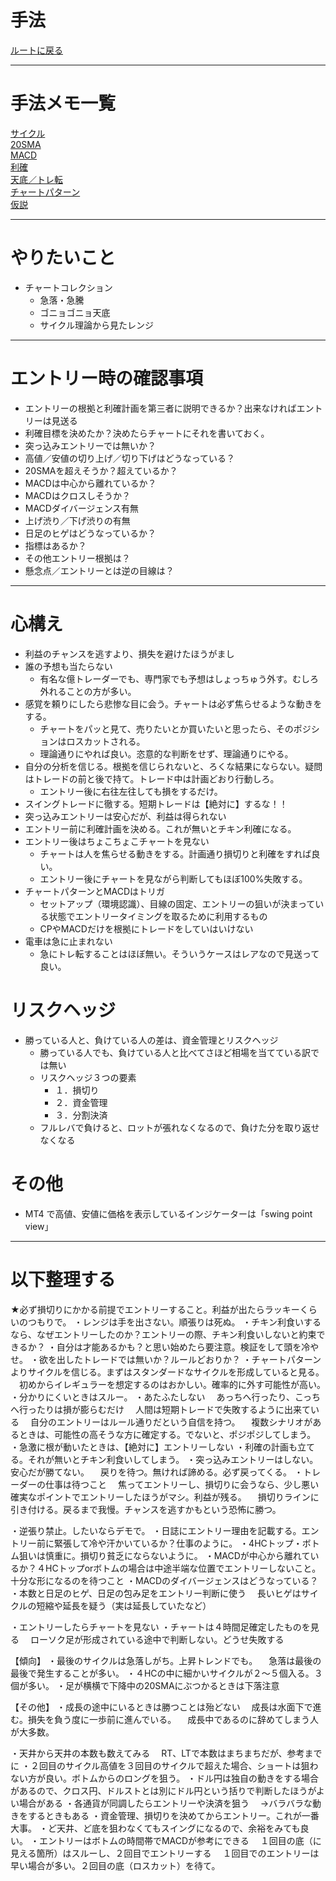 # 手法
[ルートに戻る](../readme.md)  

---
# 手法メモ一覧
[サイクル](サイクル/main.md)  
[20SMA](20SMA/main.md)  
[MACD](MACD/main.md)  
[利確](利確/main.md)  
[天底／トレ転](天底-トレ転/main.md)  
[チャートパターン](チャートパターン/main.md)  
[仮説](仮説/main.md)  

---
# やりたいこと
- チャートコレクション
  - 急落・急騰
  - ゴニョゴニョ天底
  - サイクル理論から見たレンジ

---
# エントリー時の確認事項
- エントリーの根拠と利確計画を第三者に説明できるか？出来なければエントリーは見送る
- 利確目標を決めたか？決めたらチャートにそれを書いておく。
- 突っ込みエントリーでは無いか？
- 高値／安値の切り上げ／切り下げはどうなっている？
- 20SMAを超えそうか？超えているか？
- MACDは中心から離れているか？
- MACDはクロスしそうか？
- MACDダイバージェンス有無
- 上げ渋り／下げ渋りの有無
- 日足のヒゲはどうなっているか？
- 指標はあるか？
- その他エントリー根拠は？
- 懸念点／エントリーとは逆の目線は？

---
# 心構え
- 利益のチャンスを逃すより、損失を避けたほうがまし
- 誰の予想も当たらない
  - 有名な億トレーダーでも、専門家でも予想はしょっちゅう外す。むしろ外れることの方が多い。
- 感覚を頼りにしたら悲惨な目に会う。チャートは必ず焦らせるような動きをする。
  - チャートをパッと見て、売りたいとか買いたいと思ったら、そのポジションはロスカットされる。
  - 理論通りにやれば良い。恣意的な判断をせず、理論通りにやる。
- 自分の分析を信じる。根拠を信じられないと、ろくな結果にならない。疑問はトレードの前と後で持て。トレード中は計画どおり行動しろ。
  - エントリー後に右往左往しても損をするだけ。
- スイングトレードに徹する。短期トレードは【絶対に】するな！！
- 突っ込みエントリーは安心だが、利益は得られない
- エントリー前に利確計画を決める。これが無いとチキン利確になる。
- エントリー後はちょこちょこチャートを見ない
  - チャートは人を焦らせる動きをする。計画通り損切りと利確をすれば良い。
  - エントリー後にチャートを見ながら判断してもほぼ100%失敗する。
- チャートパターンとMACDはトリガ
  - セットアップ（環境認識）、目線の固定、エントリーの狙いが決まっている状態でエントリータイミングを取るために利用するもの
  - CPやMACDだけを根拠にトレードをしていはいけない
- 電車は急に止まれない
  - 急にトレ転することはほぼ無い。そういうケースはレアなので見送って良い。

# リスクヘッジ
- 勝っている人と、負けている人の差は、資金管理とリスクヘッジ
  - 勝っている人でも、負けている人と比べてさほど相場を当てている訳では無い
  - リスクヘッジ３つの要素
    - １．損切り
    - ２．資金管理
    - ３．分割決済
  - フルレバで負けると、ロットが張れなくなるので、負けた分を取り返せなくなる

# その他
- MT4 で高値、安値に価格を表示しているインジケーターは「swing point view」

---
# 以下整理する
★必ず損切りにかかる前提でエントリーすること。利益が出たらラッキーくらいのつもりで。
・レンジは手を出さない。順張りは死ぬ。
・チキン利食いするなら、なぜエントリーしたのか？エントリーの際、チキン利食いしないと約束できるか？
・自分は才能あるかも？と思い始めたら要注意。検証をして頭を冷やせ。
・欲を出したトレードでは無いか？ルールどおりか？
・チャートパターンよりサイクルを信じる。まずはスタンダードなサイクルを形成していると見る。
　初めからイレギュラーを想定するのはおかしい。確率的に外す可能性が高い。
・分かりにくいときはスルー。
・あたふたしない
　あっちへ行ったり、こっちへ行ったりは損が膨らむだけ
　人間は短期トレードで失敗するように出来ている
　自分のエントリーはルール通りだという自信を持つ。
　複数シナリオがあるときは、可能性の高そうな方に確定する。でないと、ポジポジしてしまう。
・急激に根が動いたときは、【絶対に】エントリーしない
・利確の計画も立てる。それが無いとチキン利食いしてしまう。
・突っ込みエントリーはしない。安心だが勝てない。
　戻りを待つ。無ければ諦める。必ず戻ってくる。
・トレーダーの仕事は待つこと
　焦ってエントリーし、損切りに会うなら、少し悪い確実なポイントでエントリーしたほうがマシ。利益が残る。
　損切りラインに引き付ける。戻るまで我慢。チャンスを逃すかもという恐怖に勝つ。

・逆張り禁止。したいならデモで。
・日誌にエントリー理由を記載する。エントリー前に緊張して冷や汗かいているか？仕事のように。
・4HCトップ・ボトム狙いは慎重に。損切り貧乏にならないように。
・MACDが中心から離れているか？４HCトップorボトムの場合は中途半端な位置でエントリーしないこと。十分な形になるのを待つこと
・MACDのダイバージェンスはどうなっている？
・本数と日足のヒゲ、日足の包み足をエントリー判断に使う
　長いヒゲはサイクルの短縮や延長を疑う（実は延長していたなど）

・エントリーしたらチャートを見ない
・チャートは４時間足確定したものを見る
　ローソク足が形成されている途中で判断しない。どうせ失敗する

【傾向】
・最後のサイクルは急落しがち。上昇トレンドでも。
　急落は最後の最後で発生することが多い。
・４HCの中に細かいサイクルが２～５個入る。３個が多い。
・足が横横で下降中の20SMAにぶつかるときは下落注意

【その他】
・成長の途中にいるときは勝つことは殆どない
　成長は水面下で進む。損失を負う度に一歩前に進んでいる。
　成長中であるのに辞めてしまう人が大多数。


・天井から天井の本数も数えてみる
　RT、LTで本数はまちまちだが、参考までに
・２回目のサイクル高値を３回目のサイクルで超えた場合、ショートは狙わない方が良い。ボトムからのロングを狙う。
・ドル円は独自の動きをする場合があるので、クロス円、ドルストとは別にドル円という括りで判断したほうがよい場合がある
・各通貨が同調したらエントリーや決済を狙う
　→バラバラな動きをするときもある
・資金管理、損切りを決めてからエントリー。これが一番大事。
・ど天井、ど底を狙わなくてもスイングになるので、余裕をみても良い。
・エントリーはボトムの時間帯でMACDが参考にできる
　１回目の底（に見える箇所）はスルーし、２回目でエントリーする
　１回目でのエントリーは早い場合が多い。２回目の底（ロスカット）を待て。

